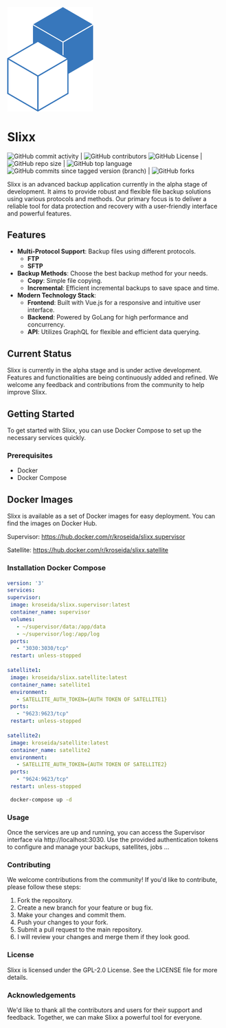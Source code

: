 <img src=".github/assets/logo.png" width="200">

# Slixx


![GitHub commit activity](https://img.shields.io/github/commit-activity/w/kroseida/slixx)
| ![GitHub contributors](https://img.shields.io/github/contributors/kroseida/slixx)
![GitHub License](https://img.shields.io/github/license/kroseida/slixx)
| ![GitHub repo size](https://img.shields.io/github/repo-size/kroseida/slixx)
| ![GitHub top language](https://img.shields.io/github/languages/top/kroseida/slixx)
![GitHub commits since tagged version (branch)](https://img.shields.io/github/commits-since/kroseida/slixx/0.0.1/develop)
| ![GitHub forks](https://img.shields.io/github/forks/kroseida/slixx)



Slixx is an advanced backup application currently in the alpha stage of development. It aims to provide robust and
flexible file backup solutions using various protocols and methods. Our primary focus is to deliver a reliable tool for
data protection and recovery with a user-friendly interface and powerful features.

## Features

- **Multi-Protocol Support**: Backup files using different protocols.
    - **FTP**
    - **SFTP**
- **Backup Methods**: Choose the best backup method for your needs.
    - **Copy**: Simple file copying.
    - **Incremental**: Efficient incremental backups to save space and time.
- **Modern Technology Stack**:
    - **Frontend**: Built with Vue.js for a responsive and intuitive user interface.
    - **Backend**: Powered by GoLang for high performance and concurrency.
    - **API**: Utilizes GraphQL for flexible and efficient data querying.

## Current Status

Slixx is currently in the alpha stage and is under active development. Features and functionalities are being
continuously added and refined. We welcome any feedback and contributions from the community to help improve Slixx.

## Getting Started

To get started with Slixx, you can use Docker Compose to set up the necessary services quickly.

### Prerequisites

- Docker
- Docker Compose

## Docker Images
Slixx is available as a set of Docker images for easy deployment. You can find the images on Docker Hub.

Supervisor: https://hub.docker.com/r/kroseida/slixx.supervisor

Satellite: https://hub.docker.com/r/kroseida/slixx.satellite

### Installation Docker Compose

   ```yaml
version: '3'
services:
  supervisor:
    image: kroseida/slixx.supervisor:latest
    container_name: supervisor
    volumes:
      - ~/supervisor/data:/app/data
      - ~/supervisor/log:/app/log
    ports:
      - "3030:3030/tcp"
    restart: unless-stopped

  satellite1:
    image: kroseida/slixx.satellite:latest
    container_name: satellite1
    environment:
      - SATELLITE_AUTH_TOKEN={AUTH TOKEN OF SATELLITE1}
    ports:
      - "9623:9623/tcp"
    restart: unless-stopped

  satellite2:
    image: kroseida/satellite:latest
    container_name: satellite2
    environment:
      - SATELLITE_AUTH_TOKEN={AUTH TOKEN OF SATELLITE2}
    ports:
      - "9624:9623/tcp"
    restart: unless-stopped
```

   ```bash
    docker-compose up -d
```

### Usage
Once the services are up and running, you can access the Supervisor interface via http://localhost:3030. Use the provided authentication tokens to configure and manage your backups, satellites, jobs ...

### Contributing
We welcome contributions from the community! If you'd like to contribute, please follow these steps:

1. Fork the repository.
2. Create a new branch for your feature or bug fix.
3. Make your changes and commit them.
4. Push your changes to your fork.
5. Submit a pull request to the main repository.
6. I will review your changes and merge them if they look good.

### License
Slixx is licensed under the GPL-2.0 License. See the LICENSE file for more details.

### Acknowledgements
We'd like to thank all the contributors and users for their support and feedback. Together, we can make Slixx a powerful tool for everyone.

